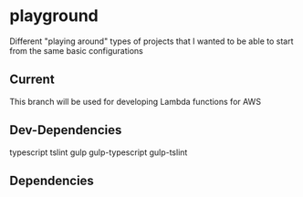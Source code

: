 # playground
Different  "playing around" types of projects that I wanted to be able to start from the same basic configurations

## Current
This branch will be used for developing Lambda functions for AWS

## Dev-Dependencies
typescript tslint
gulp gulp-typescript gulp-tslint

## Dependencies